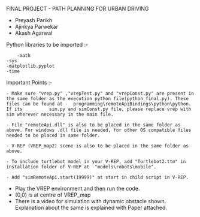 FINAL PROJECT - PATH PLANNING FOR URBAN DRIVING
- Preyash Parikh
- Ajinkya Parwekar
- Akash Agarwal

Python libraries to be imported :-

        -math
	-sys
	-matplotlib.pyplot
	-time

Important Points :-
	
	- Make sure "vrep.py" ,"vrepTest.py" and "vrepConst.py" are present in the same folder as the execution python file(python_final.py). These files can be found at -  programming\remoteApiBindings\python\python. If its 	   	  sim.py and simConst.py file, please replace vrep with sim wherever necessary in the main file.
	
	- File "remoteApi.dll" is also to be placed in the same folder as above. For windows .dll file is needed, for other OS compatible files needed to be placed in same folder.
	
	- V-REP (VREP_map2) scene is also to be placed in the same folder as above.
	
	- To include turtlebot model in your V-REP, add "Turtlebot2.ttm" in installation folder of V-REP at  "models\robots\mobile".

	- Add "simRemoteApi.start(19999)" at start in child script in V-REP.

 
- Play the VREP environment and then run the code.
- (0,0) is at centre of VREP_map
- There is a video for simulation with dynamic obstacle shown. Explanation about the same is explained with Paper attached.	
	